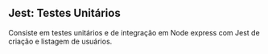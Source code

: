 ## Jest: Testes Unitários
Consiste em testes unitários e de integração em Node express com Jest de criação e listagem de usuários.